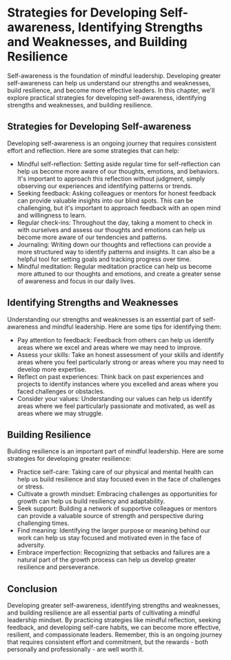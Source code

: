 # Strategies for Developing Self-awareness, Identifying Strengths and Weaknesses, and Building Resilience

Self-awareness is the foundation of mindful leadership. Developing greater self-awareness can help us understand our strengths and weaknesses, build resilience, and become more effective leaders. In this chapter, we'll explore practical strategies for developing self-awareness, identifying strengths and weaknesses, and building resilience.

Strategies for Developing Self-awareness
----------------------------------------

Developing self-awareness is an ongoing journey that requires consistent effort and reflection. Here are some strategies that can help:

* Mindful self-reflection: Setting aside regular time for self-reflection can help us become more aware of our thoughts, emotions, and behaviors. It's important to approach this reflection without judgment, simply observing our experiences and identifying patterns or trends.
* Seeking feedback: Asking colleagues or mentors for honest feedback can provide valuable insights into our blind spots. This can be challenging, but it's important to approach feedback with an open mind and willingness to learn.
* Regular check-ins: Throughout the day, taking a moment to check in with ourselves and assess our thoughts and emotions can help us become more aware of our tendencies and patterns.
* Journaling: Writing down our thoughts and reflections can provide a more structured way to identify patterns and insights. It can also be a helpful tool for setting goals and tracking progress over time.
* Mindful meditation: Regular meditation practice can help us become more attuned to our thoughts and emotions, and create a greater sense of awareness and focus in our daily lives.

Identifying Strengths and Weaknesses
------------------------------------

Understanding our strengths and weaknesses is an essential part of self-awareness and mindful leadership. Here are some tips for identifying them:

* Pay attention to feedback: Feedback from others can help us identify areas where we excel and areas where we may need to improve.
* Assess your skills: Take an honest assessment of your skills and identify areas where you feel particularly strong or areas where you may need to develop more expertise.
* Reflect on past experiences: Think back on past experiences and projects to identify instances where you excelled and areas where you faced challenges or obstacles.
* Consider your values: Understanding our values can help us identify areas where we feel particularly passionate and motivated, as well as areas where we may struggle.

Building Resilience
-------------------

Building resilience is an important part of mindful leadership. Here are some strategies for developing greater resilience:

* Practice self-care: Taking care of our physical and mental health can help us build resilience and stay focused even in the face of challenges or stress.
* Cultivate a growth mindset: Embracing challenges as opportunities for growth can help us build resiliency and adaptability.
* Seek support: Building a network of supportive colleagues or mentors can provide a valuable source of strength and perspective during challenging times.
* Find meaning: Identifying the larger purpose or meaning behind our work can help us stay focused and motivated even in the face of adversity.
* Embrace imperfection: Recognizing that setbacks and failures are a natural part of the growth process can help us develop greater resilience and perseverance.

Conclusion
----------

Developing greater self-awareness, identifying strengths and weaknesses, and building resilience are all essential parts of cultivating a mindful leadership mindset. By practicing strategies like mindful reflection, seeking feedback, and developing self-care habits, we can become more effective, resilient, and compassionate leaders. Remember, this is an ongoing journey that requires consistent effort and commitment, but the rewards - both personally and professionally - are well worth it.

